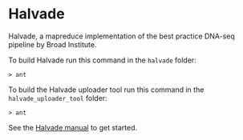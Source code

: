 Halvade
=======

Halvade, a mapreduce implementation of the best practice DNA-seq pipeline by Broad Institute.

To build Halvade run this command in the `halvade` folder:

`> ant` 

To build the Halvade uploader tool run this command in the `halvade_uploader_tool` folder:

`> ant`

See the [Halvade manual](https://github.com/ddcap/halvade/wiki) to get started.
